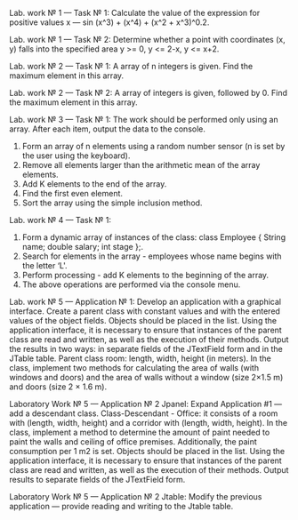 Lab. work № 1 — Task № 1:
Calculate the value of the expression for positive values x — sin (x^3) + (x^4) + (x^2 + x^3)^0.2.

Lab. work № 1 — Task № 2:
Determine whether a point with coordinates (x, y) falls into the specified area y >= 0, y <= 2-x, y <= x+2.

Lab. work № 2 — Task № 1:
A array of n integers is given. Find the maximum element in this array.

Lab. work № 2 — Task № 2:
A array of integers is given, followed by 0. Find the maximum element in this array.

Lab. work № 3 — Task № 1:
The work should be performed only using an array. After each item, output the data to the console.
1) Form an array of n elements using a random number sensor (n is set
by the user using the keyboard).
2) Remove all elements larger than the arithmetic mean of the array elements.
3) Add K elements to the end of the array.
4) Find the first even element.
5) Sort the array using the simple inclusion method.

Lab. work № 4 — Task № 1:
1) Form a dynamic array of instances of the class:
class Employee
{
String name;
double salary;
int stage
};.
2) Search for elements in the array - employees whose name begins with the letter ‘L'.
3) Perform processing - add K elements to the beginning of the array.
4) The above operations are performed via the console menu.

Lab. work № 5 — Application № 1:
Develop an application with a graphical interface. Create a parent class with constant values and with the entered values of the object fields. Objects should be placed in the list. Using the application interface, it is necessary to ensure that instances of the parent class are read and written, as well as the execution of their methods. Output the results in two ways: in separate fields of the JTextField form and in the JTable table.
Parent class room: length, width, height (in meters). In the class, implement two methods for calculating the area of walls (with windows and doors) and the area of walls without a window (size 2×1.5 m) and doors (size 2 × 1.6 m).

Laboratory Work № 5 — Application № 2 Jpanel:
Expand Application #1 — add a descendant class. Class-Descendant - Office: it consists of a room with (length, width, height) and a corridor with (length, width, height). In the class, implement a method to determine the amount of paint needed to paint the walls and ceiling of office premises. Additionally, the paint consumption per 1 m2 is set. Objects should be placed in the list. Using the application interface, it is necessary to ensure that instances of the parent class are read and written, as well as the execution of their methods. Output results to separate fields of the JTextField form.

Laboratory Work № 5 — Application № 2 Jtable:
Modify the previous application — provide reading and writing to the Jtable table.

